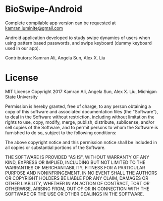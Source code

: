 # BioSwipe-Android
Complete compilable app version can be requested at kamran.luminite@gmail.com

Android application developed to study swipe dynamics of users when using pattern based passwords, and swipe keyboard (dummy keyboard used in our app).

Contributors: Kamran Ali, Angela Sun, Alex X. Liu

# License

MIT License
Copyright 2017 Kamran Ali, Angela Sun, Alex X. Liu, Michigan State University

Permission is hereby granted, free of charge, to any person obtaining a copy of this 
software and associated documentation files (the "Software"), to deal in the Software 
without restriction, including without limitation the rights to use, copy, modify, merge, 
publish, distribute, sublicense, and/or sell copies of the Software, and to permit persons 
to whom the Software is furnished to do so, subject to the following conditions:

The above copyright notice and this permission notice shall be included in all copies or 
substantial portions of the Software.

THE SOFTWARE IS PROVIDED "AS IS", WITHOUT WARRANTY OF ANY KIND, EXPRESS OR IMPLIED, 
INCLUDING BUT NOT LIMITED TO THE WARRANTIES OF MERCHANTABILITY, FITNESS FOR A PARTICULAR 
PURPOSE AND NONINFRINGEMENT. IN NO EVENT SHALL THE AUTHORS OR COPYRIGHT HOLDERS BE LIABLE 
FOR ANY CLAIM, DAMAGES OR OTHER LIABILITY, WHETHER IN AN ACTION OF CONTRACT, TORT OR 
OTHERWISE, ARISING FROM, OUT OF OR IN CONNECTION WITH THE SOFTWARE OR THE USE OR OTHER 
DEALINGS IN THE SOFTWARE.

